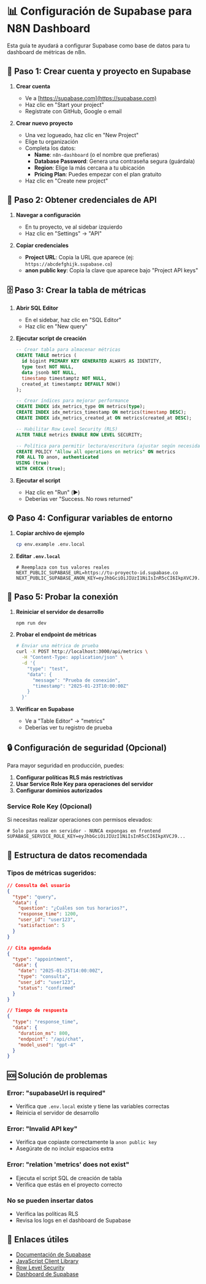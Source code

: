 # 📊 Configuración de Supabase para N8N Dashboard

Esta guía te ayudará a configurar Supabase como base de datos para tu dashboard de métricas de n8n.

## 🚀 Paso 1: Crear cuenta y proyecto en Supabase

1. **Crear cuenta**
   - Ve a [https://supabase.com](https://supabase.com)
   - Haz clic en "Start your project"
   - Regístrate con GitHub, Google o email

2. **Crear nuevo proyecto**
   - Una vez logueado, haz clic en "New Project"
   - Elige tu organización
   - Completa los datos:
     - **Name**: `n8n-dashboard` (o el nombre que prefieras)
     - **Database Password**: Genera una contraseña segura (guárdala)
     - **Region**: Elige la más cercana a tu ubicación
     - **Pricing Plan**: Puedes empezar con el plan gratuito
   - Haz clic en "Create new project"

## 🔑 Paso 2: Obtener credenciales de API

1. **Navegar a configuración**
   - En tu proyecto, ve al sidebar izquierdo
   - Haz clic en "Settings" → "API"

2. **Copiar credenciales**
   - **Project URL**: Copia la URL que aparece (ej: `https://abcdefghijk.supabase.co`)
   - **anon public key**: Copia la clave que aparece bajo "Project API keys"

## 🗄️ Paso 3: Crear la tabla de métricas

1. **Abrir SQL Editor**
   - En el sidebar, haz clic en "SQL Editor"
   - Haz clic en "New query"

2. **Ejecutar script de creación**
   ```sql
   -- Crear tabla para almacenar métricas
   CREATE TABLE metrics (
     id bigint PRIMARY KEY GENERATED ALWAYS AS IDENTITY,
     type text NOT NULL,
     data jsonb NOT NULL,
     timestamp timestamptz NOT NULL,
     created_at timestamptz DEFAULT NOW()
   );

   -- Crear índices para mejorar performance
   CREATE INDEX idx_metrics_type ON metrics(type);
   CREATE INDEX idx_metrics_timestamp ON metrics(timestamp DESC);
   CREATE INDEX idx_metrics_created_at ON metrics(created_at DESC);

   -- Habilitar Row Level Security (RLS)
   ALTER TABLE metrics ENABLE ROW LEVEL SECURITY;

   -- Política para permitir lectura/escritura (ajustar según necesidades)
   CREATE POLICY "Allow all operations on metrics" ON metrics
   FOR ALL TO anon, authenticated
   USING (true)
   WITH CHECK (true);
   ```

3. **Ejecutar el script**
   - Haz clic en "Run" (▶️)
   - Deberías ver "Success. No rows returned"

## ⚙️ Paso 4: Configurar variables de entorno

1. **Copiar archivo de ejemplo**
   ```bash
   cp env.example .env.local
   ```

2. **Editar `.env.local`**
   ```env
   # Reemplaza con tus valores reales
   NEXT_PUBLIC_SUPABASE_URL=https://tu-proyecto-id.supabase.co
   NEXT_PUBLIC_SUPABASE_ANON_KEY=eyJhbGciOiJIUzI1NiIsInR5cCI6IkpXVCJ9...
   ```

## 🧪 Paso 5: Probar la conexión

1. **Reiniciar el servidor de desarrollo**
   ```bash
   npm run dev
   ```

2. **Probar el endpoint de métricas**
   ```bash
   # Enviar una métrica de prueba
   curl -X POST http://localhost:3000/api/metrics \
     -H "Content-Type: application/json" \
     -d '{
       "type": "test",
       "data": {
         "message": "Prueba de conexión",
         "timestamp": "2025-01-23T10:00:00Z"
       }
     }'
   ```

3. **Verificar en Supabase**
   - Ve a "Table Editor" → "metrics"
   - Deberías ver tu registro de prueba

## 🔒 Configuración de seguridad (Opcional)

Para mayor seguridad en producción, puedes:

1. **Configurar políticas RLS más restrictivas**
2. **Usar Service Role Key para operaciones del servidor**
3. **Configurar dominios autorizados**

### Service Role Key (Opcional)

Si necesitas realizar operaciones con permisos elevados:

```env
# Solo para uso en servidor - NUNCA expongas en frontend
SUPABASE_SERVICE_ROLE_KEY=eyJhbGciOiJIUzI1NiIsInR5cCI6IkpXVCJ9...
```

## 🎯 Estructura de datos recomendada

### Tipos de métricas sugeridos:

```json
// Consulta del usuario
{
  "type": "query",
  "data": {
    "question": "¿Cuáles son tus horarios?",
    "response_time": 1200,
    "user_id": "user123",
    "satisfaction": 5
  }
}

// Cita agendada
{
  "type": "appointment",
  "data": {
    "date": "2025-01-25T14:00:00Z",
    "type": "consulta",
    "user_id": "user123",
    "status": "confirmed"
  }
}

// Tiempo de respuesta
{
  "type": "response_time",
  "data": {
    "duration_ms": 800,
    "endpoint": "/api/chat",
    "model_used": "gpt-4"
  }
}
```

## 🆘 Solución de problemas

### Error: "supabaseUrl is required"
- Verifica que `.env.local` existe y tiene las variables correctas
- Reinicia el servidor de desarrollo

### Error: "Invalid API key"
- Verifica que copiaste correctamente la `anon public key`
- Asegúrate de no incluir espacios extra

### Error: "relation 'metrics' does not exist"
- Ejecuta el script SQL de creación de tabla
- Verifica que estás en el proyecto correcto

### No se pueden insertar datos
- Verifica las políticas RLS
- Revisa los logs en el dashboard de Supabase

## 🔗 Enlaces útiles

- [Documentación de Supabase](https://supabase.com/docs)
- [JavaScript Client Library](https://supabase.com/docs/reference/javascript)
- [Row Level Security](https://supabase.com/docs/guides/auth/row-level-security)
- [Dashboard de Supabase](https://supabase.com/dashboard) 